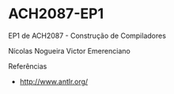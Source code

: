# ACH2087-EP1

EP1 de ACH2087 - Construção de Compiladores

Nícolas Nogueira
Victor Emerenciano

Referências
- http://www.antlr.org/